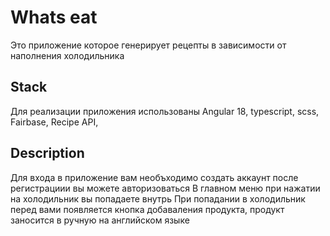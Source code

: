 # Whats eat
 Это приложение которое генерирует рецепты в зависимости от наполнения холодильника
 

## Stack

Для реализации приложения использованы Angular 18, typescript, scss, Fairbase, Recipe API,

## Description 
Для входа в приложение вам необъходимо создать аккаунт после регистрациии вы можете авторизоваться
В главном меню при нажатии на холодильник вы попадаете внутрь
При попадании в холодильник перед вами появляется кнопка добаваления продукта, продукт заносится в ручную на английском языке

